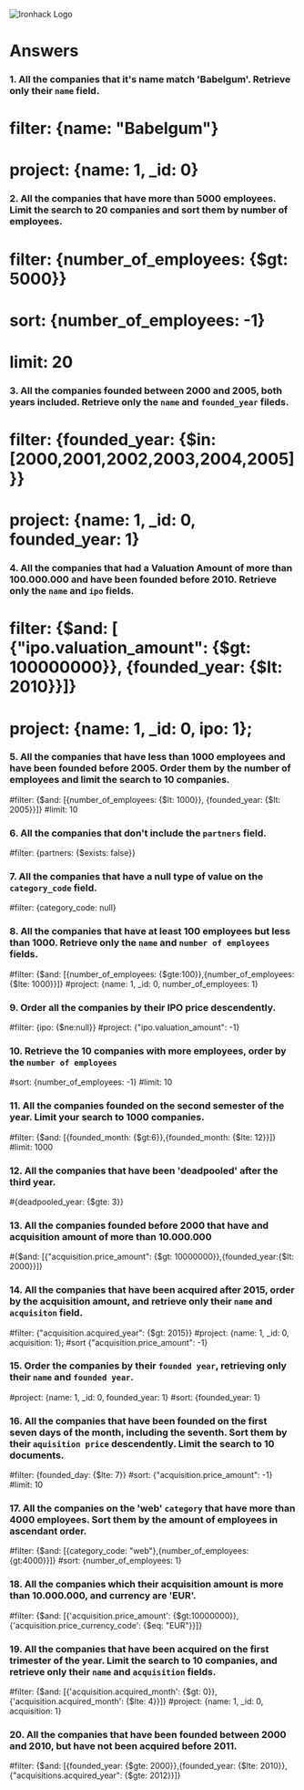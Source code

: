 ![Ironhack Logo](https://i.imgur.com/1QgrNNw.png)

# Answers

### 1. All the companies that it's name match 'Babelgum'. Retrieve only their `name` field.

# filter: {name: "Babelgum"}
# project: {name: 1, _id: 0}

### 2. All the companies that have more than 5000 employees. Limit the search to 20 companies and sort them by **number of employees**.

# filter: {number_of_employees: {$gt: 5000}}
# sort: {number_of_employees: -1}
# limit: 20

### 3. All the companies founded between 2000 and 2005, both years included. Retrieve only the `name` and `founded_year` fileds.

# filter: {founded_year: {$in: [2000,2001,2002,2003,2004,2005]}}
# project: {name: 1, _id: 0, founded_year: 1}

### 4. All the companies that had a Valuation Amount of more than 100.000.000 and have been founded before 2010. Retrieve only the `name` and `ipo` fields.

# filter: {$and: [ {"ipo.valuation_amount": {$gt: 100000000}}, {founded_year: {$lt: 2010}}]}
# project: {name: 1, _id: 0, ipo: 1};

### 5. All the companies that have less than 1000 employees and have been founded before 2005. Order them by the number of employees and limit the search to 10 companies.

#filter: {$and: [{number_of_employees: {$lt: 1000}}, {founded_year: {$lt: 2005}}]}
#limit: 10

### 6. All the companies that don't include the `partners` field.

#filter: {partners: {$exists: false}}

### 7. All the companies that have a null type of value on the `category_code` field.

#filter: {category_code: null}

### 8. All the companies that have at least 100 employees but less than 1000. Retrieve only the `name` and `number of employees` fields.

 #filter: {$and: [{number_of_employees: {$gte:100}},{number_of_employees: {$lte: 1000}}]}
 #project: {name: 1, _id: 0, number_of_employees: 1}

### 9. Order all the companies by their IPO price descendently.

#filter: {ipo: {$ne:null}}
#project: {"ipo.valuation_amount": -1}

### 10. Retrieve the 10 companies with more employees, order by the `number of employees`

#sort: {number_of_employees: -1}
#limit: 10

### 11. All the companies founded on the second semester of the year. Limit your search to 1000 companies.

#filter: {$and: [{founded_month: {$gt:6}},{founded_month: {$lte: 12}}]}
#limit: 1000

### 12. All the companies that have been 'deadpooled' after the third year.

#{deadpooled_year: {$gte: 3}}

### 13. All the companies founded before 2000 that have and acquisition amount of more than 10.000.000

#{$and: [{"acquisition.price_amount": {$gt: 10000000}},{founded_year:{$lt: 2000}}]}

### 14. All the companies that have been acquired after 2015, order by the acquisition amount, and retrieve only their `name` and `acquisiton` field.

#filter: {"acquisition.acquired_year": {$gt: 2015}}
#project: {name: 1, _id: 0, acquisition: 1};
#sort {"acquisition.price_amount": -1}

### 15. Order the companies by their `founded year`, retrieving only their `name` and `founded year`.

#project: {name: 1, _id: 0, founded_year: 1}
#sort: {founded_year: 1}

### 16. All the companies that have been founded on the first seven days of the month, including the seventh. Sort them by their `aquisition price` descendently. Limit the search to 10 documents.

#filter: {founded_day: {$lte: 7}}
#sort: {"acquisition.price_amount": -1}
#limit: 10

### 17. All the companies on the 'web' `category` that have more than 4000 employees. Sort them by the amount of employees in ascendant order.

#filter: {$and: [{category_code: "web"},{number_of_employees: {gt:4000}}]}
#sort: {number_of_employees: 1}

### 18. All the companies which their acquisition amount is more than 10.000.000, and currency are 'EUR'.

#filter: {$and: [{'acquisition.price_amount': {$gt:10000000}},{'acquisition.price_currency_code': {$eq: "EUR"}}]}

### 19. All the companies that have been acquired on the first trimester of the year. Limit the search to 10 companies, and retrieve only their `name` and `acquisition` fields.

#filter: {$and: [{'acquisition.acquired_month': {$gt: 0}},{'acquisition.acquired_month': {$lte: 4}}]}
#project: {name: 1, _id: 0, acquisition: 1}

### 20. All the companies that have been founded between 2000 and 2010, but have not been acquired before 2011.

#filter: {$and: [{founded_year: {$gte: 2000}},{founded_year: {$lte: 2010}}, {"acquisitions.acquired_year": {$gte: 2012}}]}

